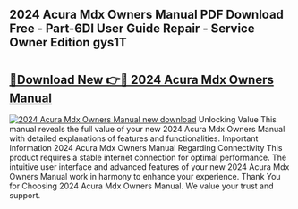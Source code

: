 ## 2024 Acura Mdx Owners Manual PDF Download Free - Part-6DI User Guide Repair - Service Owner Edition gys1T

# <h2><a href="http://bc1512.oget.top/?id=2024+Acura+Mdx+Owners+Manual">🔗Download New 👉🔴 2024 Acura Mdx Owners Manual</a></h2>

[![2024 Acura Mdx Owners Manual new download](https://i.imgur.com/5g1atiW.png)](http://bc1512.oget.top/?id=2024+Acura+Mdx+Owners+Manual)
Unlocking Value This manual reveals the full value of your new 2024 Acura Mdx Owners Manual with detailed explanations of features and functionalities. Important Information 2024 Acura Mdx Owners Manual Regarding Connectivity This product requires a stable internet connection for optimal performance. The intuitive user interface and advanced features of your new 2024 Acura Mdx Owners Manual work in harmony to enhance your experience. Thank You for Choosing 2024 Acura Mdx Owners Manual. We value your trust and support.
